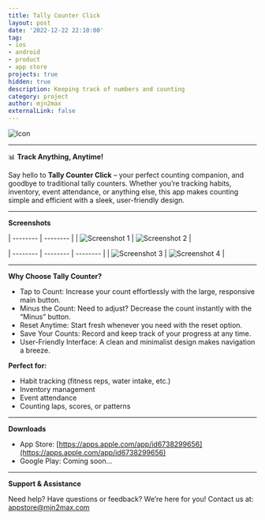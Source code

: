 ```yaml
---
title: Tally Counter Click
layout: post
date: '2022-12-22 22:10:00'
tag:
- ios
- android
- product
- app store
projects: true
hidden: true
description: Keeping track of numbers and counting
category: project
author: mjn2max
externalLink: false
---
```


![Icon](https://raw.githubusercontent.com/mjn2max/mjn2max.github.io/main/assets/blog/tally-counter-click/icon-light.png)

---

📊 **Track Anything, Anytime!**

Say hello to **Tally Counter Click** – your perfect counting companion, and goodbye to traditional tally counters. Whether you’re tracking habits, inventory, event attendance, or anything else, this app makes counting simple and efficient with a sleek, user-friendly design.

---

**Screenshots**

| -------- | -------- |
| ![Screenshot 1](https://raw.githubusercontent.com/mjn2max/mjn2max.github.io/main/assets/blog/tally-counter-click/1.png)     | ![Screenshot 2](https://raw.githubusercontent.com/mjn2max/mjn2max.github.io/main/assets/blog/tally-counter-click/2.png)     |

| -------- | -------- | -------- | 
| ![Screenshot 3](https://raw.githubusercontent.com/mjn2max/mjn2max.github.io/main/assets/blog/tally-counter-click/3.png)     | ![Screenshot 4](https://raw.githubusercontent.com/mjn2max/mjn2max.github.io/main/assets/blog/tally-counter-click/4.png)     |   

---

**Why Choose Tally Counter?**

* Tap to Count: Increase your count effortlessly with the large, responsive main button.
* Minus the Count: Need to adjust? Decrease the count instantly with the “Minus” button.
* Reset Anytime: Start fresh whenever you need with the reset option.
* Save Your Counts: Record and keep track of your progress at any time.
* User-Friendly Interface: A clean and minimalist design makes navigation a breeze.

**Perfect for:**
* Habit tracking (fitness reps, water intake, etc.)
* Inventory management
* Event attendance
* Counting laps, scores, or patterns

---

**Downloads**
- App Store: [https://apps.apple.com/app/id6738299656](https://apps.apple.com/app/id6738299656)
- Google Play: Coming soon...

---

**Support & Assistance**

Need help? Have questions or feedback? 
We’re here for you! Contact us at: [appstore@mjn2max.com](mailto:appstore@mjn2max.com)
